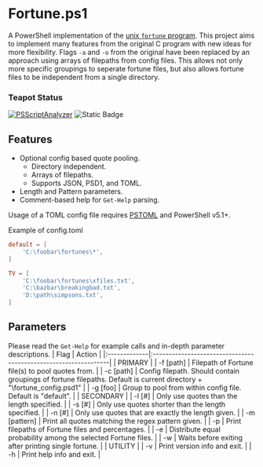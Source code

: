 # Fortune.ps1

A PowerShell implementation of the [unix `fortune` program](https://www.wikipedia.org/wiki/Fortune_(Unix)). This project aims to implement many features from the original C program with new ideas for more flexibility. Flags `-a` and `-o` from the original have been replaced by an approach using arrays of filepaths from config files. This allows not only more specific groupings to seperate fortune files, but also allows fortune files to be independent from a single directory.

### Teapot Status
[![PSScriptAnalyzer](https://github.com/josephwhite/Fortune.ps1/actions/workflows/powershell.yml/badge.svg)](https://github.com/josephwhite/Fortune.ps1/actions/workflows/powershell.yml)
![Static Badge](https://img.shields.io/badge/LICENSE-AGPL_3.0_only-blue)

## Features

- Optional config based quote pooling.
	-  Directory independent.
	-  Arrays of filepaths.
	-  Supports JSON, PSD1, and TOML.
- Length and Pattern parameters.
- Comment-based help for `Get-Help` parsing.

Usage of a TOML config file requires [PSTOML](https://github.com/jborean93/PSToml) and PowerShell v5.1+.

Example of config.toml
```toml
default = [
	'C:\foobar\fortunes\*',
]

TV = [
	'C:\foobar\fortunes\xfiles.txt',
	'C:\bazbar\breakingbad.txt',
	'D:\path\simpsons.txt',
]
```

## Parameters

Please read the `Get-Help` for example calls and in-depth parameter descriptions.
| Flag         | Action                                                          |
|:-------------|:----------------------------------------------------------------|
| PRIMARY                                                                        |
| -f [path]    | Filepath of Fortune file(s) to pool quotes from.                |
| -c [path]    | Config filepath. Should contain groupings of fortune filepaths. Default is current directory + "\fortune_config.psd1" |
| -g [foo]     | Group to pool from within config file. Default is "default".    |
| SECONDARY                                                                      |
| -l [#]       | Only use quotes than the length specified.                      |
| -s [#]       | Only use quotes shorter than the length specified.              |
| -n [#]       | Only use quotes that are exactly the length given.              |
| -m [pattern] | Print all quotes matching the regex pattern given.              |
| -p           | Print filepaths of Fortune files and percentages.               |
| -e           | Distribute equal probability among the selected Fortune files.  |
| -w           | Waits before exiting after printing single fortune.             |
| UTILITY                                                                        |
| -v           | Print version info and exit.                                    |
| -h           | Print help info and exit.                                       |
